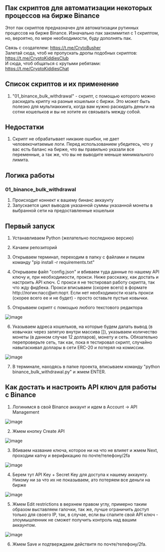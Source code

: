 ## Пак скриптов для автоматизации некоторых процессов на бирже Binance
Этот пак скриптов предназначен для автоматизации рутинных процессов на бирже Binance. Изначально пак закоммитил с 1 скриптом, но, вероятно, по мере необходимости, буду дополнять пак.

Связь с создателем: https://t.me/CrytoBusher <br>
Залетай сюда, чтоб не пропускать дропы подобных скриптов: https://t.me/CryptoKiddiesClub <br>
И сюда, чтоб общаться с крутыми ребятами: https://t.me/CryptoKiddiesChat <br>

## Список скриптов и их применение
1. "01_binance_bulk_withdrawal" - скрипт, с помощью которого можно раскидать крипту на разные кошельки с биржи. Это может быть полезно для мультиаккинга, когда вам нужно раскидать деньги на сотни кошельков и вы не хотите их связывать между собой.

## Недостатки
1. Скрипт не обрабатывает никакие ошибки, не дает человекочитаемые логи. Перед использованием убедитесь, что у вас есть баланс на бирже, что вы правильно указали все переменные, а так же, что вы не выводите меньше минимального лимита.

## Логика работы
### 01_binance_bulk_withdrawal
1. Происходит коннект к вашему бинанс аккаунту
2. Запускается цикл выводов указанной суммы указанной монеты в выбранной сети на предоставленные кошельки

## Первый запуск

1. Устанавливаем Python (желательно последнюю версию)
2. Качаем репозиторий
3. Открываем терминал, переходим в папку с файлами и пишем команду "pip install -r requirements.txt"
4. Открываем файл "config.json" и вбиваем туда данные по нашему API ключу и, при необходимости, прокси. Ниже расскажу, как достать и настроить API ключ. С прокси я не тестировал работу скрипта, так что жду фидбека. Прокси вписываем (скорее всего) в формате http://логин:пасс@ип:порт. Если нет необходимости юзать прокси (скорее всего ее и не будет) - просто оставьте пустые ковычки.

5. Открываем скрипт с помощью любого текстового редактора

![image](https://user-images.githubusercontent.com/103379312/202818367-950af4f9-b75b-48fe-aa1f-e2712db939af.png)

6. Указываем адреса кошельков, на которые будем далать вывод (в ковычках через запятую внутри массива []), указываем количество монеты (в данном случае 12 долларов), монету и сеть. Обязательно перепроверьте сеть, так как, пока я тестировал скрипт, случайно навытаскивал доллары в сети ERC-20 и потерял на комиссии.

![image](https://user-images.githubusercontent.com/103379312/202818689-b461fff2-70a0-47b4-875a-a527f66b6a9f.png)

7. В терминале, находясь в папке проекта, вписываем команду "python binance_bulk_withdrawal.py" и жмем ENTER.

## Как достать и настроить API ключ для работы с Binance
1. Логинимся в свой Binance аккаунт и идем в Account -> API Management

![image](https://user-images.githubusercontent.com/103379312/202818935-a9f68e39-8671-44f9-bc7f-c8a9cbf39cd4.png)

2. Жмем кнопку Create API

![image](https://user-images.githubusercontent.com/103379312/202818989-873c5bba-4d72-448f-880a-a58700b862fb.png)

3. Вбиваем название ключа, которое ни на что не влияет и жмем Next, проходим капчу и верификацию по почте/телефону/2fa

![image](https://user-images.githubusercontent.com/103379312/202819051-b6809194-606f-4e30-ad6e-def3d7b9f824.png)

4. Берем тут API Key + Secret Key для доступа к нашему аккаунту. Никому ни за что их не показываем, ато потеряем все деньги на бирже

![image](https://user-images.githubusercontent.com/103379312/202820402-6d638f79-139c-479a-8e9b-949ba7d33241.png)

5. Жмем Edit restrictions в верхнем правом углу, примерно таким образом выставляем галочки, так же, лучше ограничить доступ только для своего IP, так, в случае, если вы спалите свой API ключ - злоумышленник не сможет получить контроль над вашим аккаунтом.

![image](https://user-images.githubusercontent.com/103379312/202819968-dab54d9b-8bc8-4c2d-ae48-2eef161531d9.png)

6. Жмем Save и подтверждаем действитя по почте/телефону/2fa.
